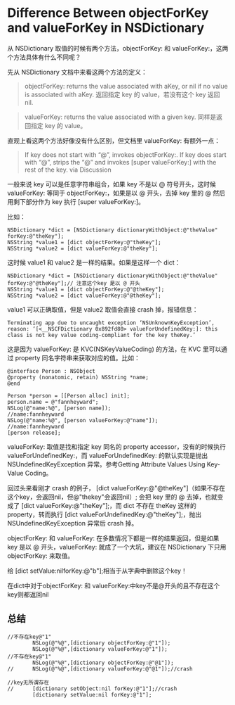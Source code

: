 # Difference Between objectForKey and valueForKey in NSDictionary

从 NSDictionary 取值的时候有两个方法，objectForKey: 和 valueForKey:，这两个方法具体有什么不同呢？

先从 NSDictionary 文档中来看这两个方法的定义：

> objectForKey: returns the value associated with aKey, or nil if no value is associated with aKey. 返回指定 key 的 value，若没有这个 key 返回 nil.

> valueForKey: returns the value associated with a given key. 同样是返回指定 key 的 value。

直观上看这两个方法好像没有什么区别，但文档里 valueForKey: 有额外一点：

> If key does not start with “@”, invokes objectForKey:. If key does start with “@”, strips the “@” and invokes [super valueForKey:] with the rest of the key. via Discussion

一般来说 key 可以是任意字符串组合，如果 key 不是以 @ 符号开头，这时候 valueForKey: 等同于 objectForKey:，如果是以 @ 开头，去掉 key 里的 @ 然后用剩下部分作为 key 执行 [super valueForKey:]。

比如：

```
NSDictionary *dict = [NSDictionary dictionaryWithObject:@"theValue" forKey:@"theKey"];
NSString *value1 = [dict objectForKey:@"theKey"];
NSString *value2 = [dict valueForKey:@"theKey"];
```

这时候 value1 和 value2 是一样的结果。如果是这样一个 dict：

```
NSDictionary *dict = [NSDictionary dictionaryWithObject:@"theValue" forKey:@"@theKey"];// 注意这个key 是以 @ 开头
NSString *value1 = [dict objectForKey:@"@theKey"];
NSString *value2 = [dict valueForKey:@"@theKey"];
```

value1 可以正确取值，但是 value2 取值会直接 crash 掉，报错信息：

```
Terminating app due to uncaught exception ‘NSUnknownKeyException’, reason: ‘[<__NSCFDictionary 0x892fd80> valueForUndefinedKey:]: this class is not key value coding-compliant for the key theKey.’
```

这是因为 valueForKey: 是 KVC(NSKeyValueCoding) 的方法，在 KVC 里可以通过 property 同名字符串来获取对应的值。比如：

```
@interface Person : NSObject
@property (nonatomic, retain) NSString *name;
@end

Person *person = [[Person alloc] init];
person.name = @"fannheyward";
NSLog(@"name:%@", [person name]);
//name:fannheyward
NSLog(@"name:%@", [person valueForKey:@"name"]);
//name:fannheyward
[person release];
```

valueForKey: 取值是找和指定 key 同名的 property accessor，没有的时候执行 valueForUndefinedKey:，而 valueForUndefinedKey: 的默认实现是抛出 NSUndefinedKeyException 异常。参考Getting Attribute Values Using Key-Value Coding。

回过头来看刚才 crash 的例子， [dict valueForKey:@"@theKey"]（如果不存在这个key，会返回nil，但@"thekey"会返回nil）; 会把 key 里的 @ 去掉，也就变成了 [dict valueForKey:@"theKey"];，而 dict 不存在 theKey 这样的 property，转而执行 [dict valueForUndefinedKey:@"theKey"];，抛出 NSUndefinedKeyException 异常后 crash 掉。

objectForKey: 和 valueForKey: 在多数情况下都是一样的结果返回，但是如果 key 是以 @ 开头，valueForKey: 就成了一个大坑，建议在 NSDictionary 下只用 objectForKey: 来取值。

给  [dict setValue:nilforKey:@"b"];相当于从字典中删除这个key！

在dict中对于objectForKey: 和 valueForKey:中key不是@开头的且不存在这个key则都返回nil

## 总结

```objc
//不存在key@"1"
        NSLog(@"%@",[dictionary objectForKey:@"1"]);
        NSLog(@"%@",[dictionary valueForKey:@"1"]);
//不存在key@"1"
        NSLog(@"%@",[dictionary objectForKey:@"@1"]);
//      NSLog(@"%@",[dictionary valueForKey:@"@1"]);//crash

//key无所谓存在
//      [dictionary setObject:nil forKey:@"1"];//crash
        [dictionary setValue:nil forKey:@"1"];
```